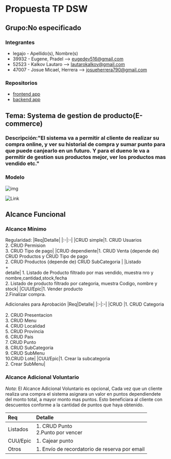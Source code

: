 # Propuesta TP DSW

## Grupo:No especificado
### Integrantes
* legajo - Apellido(s), Nombre(s)
* 39932 -   Eugene, Pradel --> eugedev516@gmail.com
* 52523 - Kalkov Lautaro --> lautarokalkov@gmail.com
* 47007 - Josue Micael, Herrera --> josueherrera790@gmail.com

### Repositorios
* [frontend app](https://github.com/euge516/front.git)
* [backend app](https://github.com/euge516/back-end.git)

## Tema: Systema de gestion de producto(E-commerce)
### Descripción:"El sistema va a permitir al cliente de realizar su compra online, y ver su historial de compra y sumar punto para que puede canjearlo en un futuro. Y para el dueno le va a permitir de gestion sus productos mejor, ver los productos mas vendido etc."


### Modelo
![img](C://Users//prade//Downloads//gestiondeproducto.drawio.png)

![Link](https://app.diagrams.net/#G1UTT0csvfq2Sclc_0FIJ-2UyeDlAqiTds#%7B%22pageId%22%3A%229f46799a-70d6-7492-0946-bef42562c5a5%22%7D)

## Alcance Funcional 

### Alcance Mínimo


Regularidad:
|Req|Detalle|
|:-|:-|
|CRUD simple|1. CRUD Usuarios<br>2. CRUD Permision<br>3. CRUD Tipo de pago|
|CRUD dependiente|1. CRUD Venta {depende de} CRUD Productos y CRUD Tipo de pago<br>2. CRUD Productos {depende de} CRUD SubCategoria |
|Listado<br>+<br>detalle| 1. Listado de Producto filtrado por mas vendido, muestra nro y nombre,cantidad,stock,fecha<br> 2. Listado de producto filtrado por categoria, muestra Codigo, nombre y stock|
|CUU/Epic|1. Vender producto<br>2.Finalizar compra.


Adicionales para Aprobación
|Req|Detalle|
|:-|:-|
|CRUD |1. CRUD Categoria<br><br>2. CRUD Presentacion<br>3. CRUD Menu<br>4. CRUD Localidad<br>5. CRUD Provincia<br>6. CRUD Pais<br>7. CRUD Punto<br>8. CRUD SubCategoria
<br>9. CRUD SubMenu<br>10.CRUD Lote|
|CUU/Epic|1. Crear la subcategoria<br>2. Crear SubMenu|


### Alcance Adicional Voluntario

*Nota*: El Alcance Adicional Voluntario es opcional, Cada vez que un cliente realiza una compra el sistema asignara un valor en puntos dependiendete del monto total, a mayor monto mas puntos. Esto beneficiara al cliente con descuentos conforme a la cantidad de puntos que haya obtenido.

|Req|Detalle|
|:-|:-|
|Listados |1. CRUD Punto <br>2.Punto por vencer|
|CUU/Epic|1. Cajear punto|
|Otros|1. Envío de recordatorio de reserva por email|

